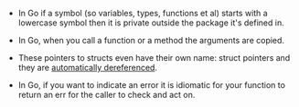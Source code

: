 * In Go if a symbol (so variables, types, functions et al) starts with a lowercase symbol then it is private outside the package it's defined in.

* In Go, when you call a function or a method the arguments are copied.

* These pointers to structs even have their own name: struct pointers and they are [automatically dereferenced](https://golang.org/ref/spec#Method_values).

* In Go, if you want to indicate an error it is idiomatic for your function to return an err for the caller to check and act on.

